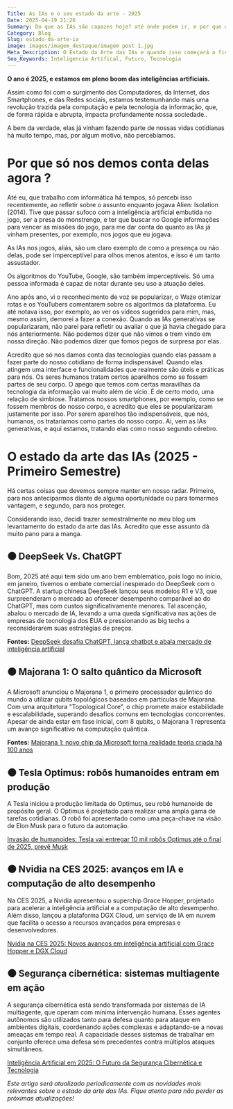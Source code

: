 ```yaml
---
Title: As IAs e o seu estado da arte - 2025
Date: 2025-04-19 21:26
Summary: Do que as IAs são capazes hoje? até onde podem ir, e por que devemos  nos manter vigilantes? 
Category: Blog
Slug: estado-da-arte-ia
image: images/imagem_destaque/imagem post 1.jpg
Meta_Description: O Estado da Arte das IAs e quando isso começará a ficar preocupante
Seo_Keywords: Inteligencia Artifical, Futuro, Tecnologia
---
```


**O ano é 2025, e estamos em pleno boom das inteligências artificiais.**

Assim como foi com o surgimento dos Computadores, da Internet, dos Smartphones, e das Redes sociais, estamos testemunhando mais uma revolução trazida pela computação e pela tecnologia da informação, que, de forma rápida e abrupta, impacta profundamente nossa sociedade..  

A bem da verdade, elas já vinham fazendo parte de nossas vidas cotidianas há muito tempo, mas, por algum motivo, não percebíamos.  


# Por que só nos demos conta delas agora ?

Até eu, que trabalho com informática há tempos, só percebi isso recentemente, ao refletir sobre o assunto enquanto jogava Alien: Isolation (2014). Tive que passar sufoco com a inteligência artificial embutida no jogo, ser a presa do monstrengo, e ter que buscar no Google informações para vencer as missões do jogo, para me dar conta do quanto as IAs já vinham presentes, por exemplo, nos jogos que eu jogava.  

As IAs nos jogos, aliás, são um claro exemplo de como a presença ou não delas, pode ser imperceptível para olhos menos atentos, e isso é um tanto assustador.

Os algoritmos do YouTube, Google, são também imperceptíveis. Só uma pessoa informada é capaz de notar durante seu uso a atuação deles.  

Ano após ano, vi o reconhecimento de voz se popularizar, o Waze otimizar rotas e os YouTubers comentarem sobre os algoritmos da plataforma. Eu até notava isso, por exemplo, ao ver os vídeos sugeridos para mim, mas, mesmo assim, demorei a fazer a conexão. Quando as IAs generativas se popularizaram, não parei para refletir ou avaliar o que já havia chegado para nós anteriormente. Não podemos dizer que não vimos o trem vindo em nossa direção. Não podemos dizer que fomos pegos de surpresa por elas. 

Acredito que só nos damos conta das tecnologias quando elas passam a fazer parte do nosso cotidiano de forma indispensável. Quando elas atingem uma interface e funcionalidades que realmente são úteis e práticas para nós. Os seres humanos tratam certos aparelhos como se fossem partes de seu corpo. O apego que temos com certas maravilhas da tecnologia da informação vai muito além de vício. É de certo modo, uma relação de simbiose. Tratamos nossos smartphones, por exemplo, como se fossem membros do nosso corpo, e acredito que eles se popularizaram justamente por isso. Por serem aparelhos tão indispensáveis, que nós, humanos, os trataríamos como partes do nosso corpo. Ai, vem as IAs generativas, e aqui estamos, tratando elas como nosso segundo cérebro.  


# O estado da arte das IAs (2025 - Primeiro Semestre)

Há certas coisas que devemos sempre manter em nosso radar. Primeiro, para nos anteciparmos diante de alguma oportunidade ou para tomarmos vantagem, e segundo, para nos proteger.​

Considerando isso, decidi trazer semestralmente no meu blog um levantamento do estado da arte das IAs. Acredito que esse assunto dá muito pano para a manga.  


## ⚫ DeepSeek Vs. ChatGPT

Bom, 2025 até aqui tem sido um ano bem emblemático, pois logo no início, em janeiro, tivemos o embate comercial inesperado do DeepSeek com o ChatGPT.
A startup chinesa DeepSeek lançou seus modelos R1 e V3, que surpreenderam o mercado ao oferecer desempenho comparável ao do ChatGPT, mas com custos significativamente menores.
Tal ascenção, abalou o mercado de IA, levando a uma queda significativa nas ações de empresas de tecnologia dos EUA e pressionando as big techs a reconsiderarem suas estratégias de preços.

**Fontes:** [DeepSeek desafia ChatGPT, lança chatbot e abala mercado de inteligência artificial](https://www.uol.com.br/tilt/ultimas-noticias/estado/2025/01/27/deepseek-desafia-chatgpt-lanca-chatbot-e-abala-mercado-de-inteligencia-artificial.htm?utm_source=chatgpt.com)  


## ⚫ Majorana 1: O salto quântico da Microsoft

A Microsoft anunciou o Majorana 1, o primeiro processador quântico do mundo a utilizar qubits topológicos baseados em partículas de Majorana. Com uma arquitetura "Topological Core", o chip promete maior estabilidade e escalabilidade, superando desafios comuns em tecnologias concorrentes. Apesar de ainda estar em fase inicial, com 8 qubits, o Majorana 1 representa um avanço significativo na computação quântica.

**Fontes:** [Majorana 1: novo chip da Microsoft torna realidade teoria criada há 100 anos](https://www.techtudo.com.br/noticias/2025/02/majorana-1-novo-chip-da-microsoft-torna-realidade-teoria-criada-ha-100-anos-edsoftwares.ghtml)  


## ⚫ Tesla Optimus: robôs humanoides entram em produção

A Tesla iniciou a produção limitada do Optimus, seu robô humanoide de propósito geral. O Optimus é projetado para realizar uma ampla gama de tarefas cotidianas. O robô foi apresentado como uma peça-chave na visão de Elon Musk para o futuro da automação. 

[Invasão de humanoides: Tesla vai entregar 10 mil robôs Optimus até o final de 2025, prevê Musk](https://www.tecmundo.com.br/mercado/402179-invasao-de-humanoides-tesla-vai-entregar-10-mil-robos-optimus-ate-o-final-de-2025-preve-musk.htm)  


## ⚫ Nvidia na CES 2025: avanços em IA e computação de alto desempenho


Na CES 2025, a Nvidia apresentou o superchip Grace Hopper, projetado para acelerar a inteligência artificial e a computação de alto desempenho. Além disso, lançou a plataforma DGX Cloud, um serviço de IA em nuvem que facilita o acesso a recursos avançados para empresas e desenvolvedores. 

[Nvidia na CES 2025: Novos avanços em inteligência artificial com Grace Hopper e DGX Cloud](https://nawebmarketing.com.br/blog/nvidia-na-ces-2025-novos-avancos-inteligencia-artificial-co/?utm_source=chatgpt.com)  


## ⚫ Segurança cibernética: sistemas multiagente em ação


A segurança cibernética está sendo transformada por sistemas de IA multiagente, que operam com mínima intervenção humana. Esses agentes autônomos são utilizados tanto para defesa quanto para ataque em ambientes digitais, coordenando ações complexas e adaptando-se a novas ameaças em tempo real. A capacidade desses sistemas de trabalhar em conjunto oferece uma defesa sem precedentes contra múltiplos ataques simultâneos.

[Inteligência Artificial em 2025: O Futuro da Segurança Cibernética e Tecnologia](https://www.gizmodo.com.br/inteligencia-artificial-em-2025-o-futuro-da-seguranca-cibernetica-e-tecnologia-5049?utm_source=chatgpt.com)  




*Este artigo será atualizado periodicamente com as novidades mais relevantes sobre o estado da arte das IAs. Fique atento para não perder as próximas atualizações!*